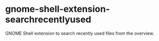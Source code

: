 gnome-shell-extension-searchrecentlyused
========================================

GNOME Shell extension to search recently used files from the overview.
